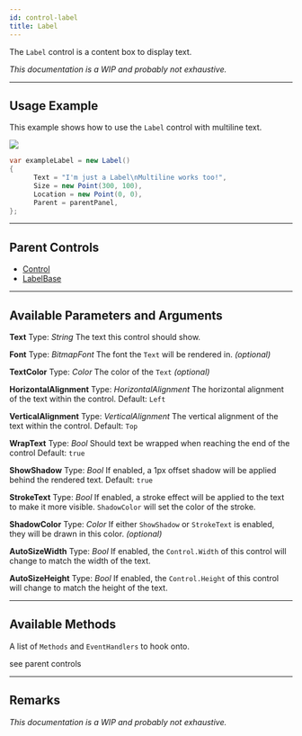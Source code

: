 ```yaml
---
id: control-label
title: Label
---
```


The `Label` control is a content box to display text.

*This documentation is a WIP and probably not exhaustive.*

---

## Usage Example

This example shows how to use the `Label` control with multiline text.

<img src="/img/docs/controls/label.png" />

```cs
var exampleLabel = new Label()
{
      Text = "I'm just a Label\nMultiline works too!",
      Size = new Point(300, 100),
      Location = new Point(0, 0),
      Parent = parentPanel,
};
```

---

## Parent Controls

- <a href="/docs/dev/controls/control-control">Control</a>
- <a href="/docs/dev/controls/control-labelbase">LabelBase</a>

---

## Available Parameters and Arguments

**Text**
Type: *String*
The text this control should show.

**Font**
Type: *BitmapFont*
The font the `Text` will be rendered in.
*(optional)*

**TextColor**
Type: *Color*
The color of the `Text`
*(optional)*

**HorizontalAlignment**
Type: *HorizontalAlignment*
The horizontal alignment of the text within the control.
Default: `Left`

**VerticalAlignment**
Type: *VerticalAlignment*
The vertical alignment of the text within the control.
Default: `Top`

**WrapText**
Type: *Bool*
Should text be wrapped when reaching the end of the control
Default: `true`

**ShowShadow**
Type: *Bool*
If enabled, a 1px offset shadow will be applied behind the rendered text.
Default: `true`

**StrokeText**
Type: *Bool*
If enabled, a stroke effect will be applied to the text to make it more visible.
`ShadowColor` will set the color of the stroke.

**ShadowColor**
Type: *Color*
If either `ShowShadow` or `StrokeText` is enabled, they will be drawn in this color.
*(optional)*

**AutoSizeWidth**
Type: *Bool*
If enabled, the `Control.Width` of this control will change to match the width of the text.

**AutoSizeHeight**
Type: *Bool*
If enabled, the `Control.Height` of this control will change to match the height of the text.

---

## Available Methods

A list of `Methods` and `EventHandlers` to hook onto.

see parent controls

---

## Remarks

*This documentation is a WIP and probably not exhaustive.*

